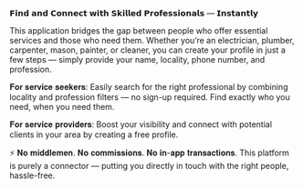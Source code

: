 𝗙𝗶𝗻𝗱 𝗮𝗻𝗱 𝗖𝗼𝗻𝗻𝗲𝗰𝘁 𝘄𝗶𝘁𝗵 𝗦𝗸𝗶𝗹𝗹𝗲𝗱 𝗣𝗿𝗼𝗳𝗲𝘀𝘀𝗶𝗼𝗻𝗮𝗹𝘀 — 𝗜𝗻𝘀𝘁𝗮𝗻𝘁𝗹𝘆

This application bridges the gap between people who offer essential services and those who need them. Whether you’re an electrician, plumber, carpenter, mason, painter, or cleaner, you can create your profile in just a few steps — simply provide your name, locality, phone number, and profession.

𝐅𝐨𝐫 𝐬𝐞𝐫𝐯𝐢𝐜𝐞 𝐬𝐞𝐞𝐤𝐞𝐫𝐬:
Easily search for the right professional by combining locality and profession filters — no sign-up required. Find exactly who you need, when you need them.

𝐅𝐨𝐫 𝐬𝐞𝐫𝐯𝐢𝐜𝐞 𝐩𝐫𝐨𝐯𝐢𝐝𝐞𝐫𝐬:
Boost your visibility and connect with potential clients in your area by creating a free profile.

⚡ 𝐍𝐨 𝐦𝐢𝐝𝐝𝐥𝐞𝐦𝐞𝐧. 𝐍𝐨 𝐜𝐨𝐦𝐦𝐢𝐬𝐬𝐢𝐨𝐧𝐬. 𝐍𝐨 𝐢𝐧-𝐚𝐩𝐩 𝐭𝐫𝐚𝐧𝐬𝐚𝐜𝐭𝐢𝐨𝐧𝐬.
This platform is purely a connector — putting you directly in touch with the right people, hassle-free.
